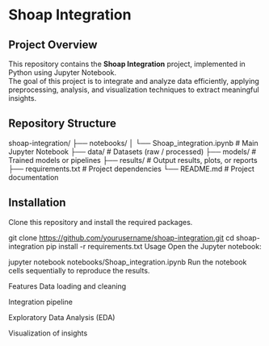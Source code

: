 # Shoap Integration 

##  Project Overview
This repository contains the **Shoap Integration** project, implemented in Python using Jupyter Notebook.  
The goal of this project is to integrate and analyze data efficiently, applying preprocessing, analysis, and visualization techniques to extract meaningful insights.

##  Repository Structure
shoap-integration/
├── notebooks/
│ └── Shoap_integration.ipynb # Main Jupyter Notebook
├── data/ # Datasets (raw / processed)
├── models/ # Trained models or pipelines
├── results/ # Output results, plots, or reports
├── requirements.txt # Project dependencies
└── README.md # Project documentation



## Installation
Clone this repository and install the required packages.


git clone https://github.com/yourusername/shoap-integration.git
cd shoap-integration
pip install -r requirements.txt
 Usage
Open the Jupyter notebook:


jupyter notebook notebooks/Shoap_integration.ipynb
Run the notebook cells sequentially to reproduce the results.

 Features
Data loading and cleaning

Integration pipeline

Exploratory Data Analysis (EDA)

Visualization of insights
